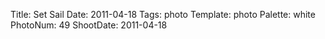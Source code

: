 Title: Set Sail
Date: 2011-04-18
Tags: photo
Template: photo
Palette: white
PhotoNum: 49
ShootDate: 2011-04-18
